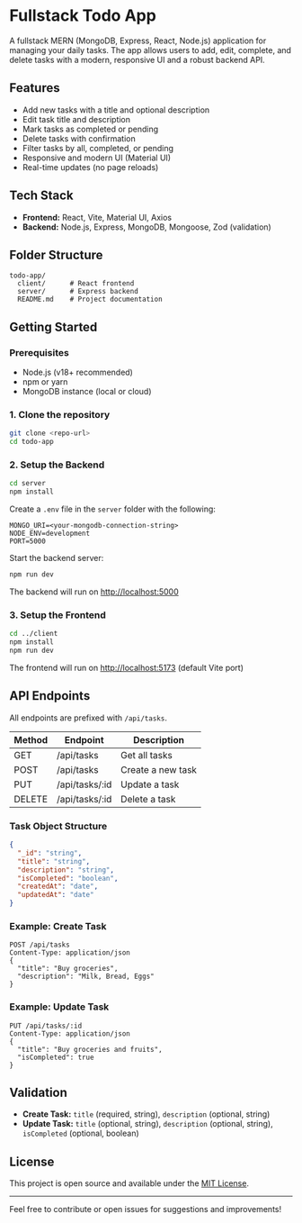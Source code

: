 # Fullstack Todo App

A fullstack MERN (MongoDB, Express, React, Node.js) application for managing your daily tasks. The app allows users to add, edit, complete, and delete tasks with a modern, responsive UI and a robust backend API.

## Features

- Add new tasks with a title and optional description
- Edit task title and description
- Mark tasks as completed or pending
- Delete tasks with confirmation
- Filter tasks by all, completed, or pending
- Responsive and modern UI (Material UI)
- Real-time updates (no page reloads)

## Tech Stack

- **Frontend:** React, Vite, Material UI, Axios
- **Backend:** Node.js, Express, MongoDB, Mongoose, Zod (validation)

## Folder Structure

```
todo-app/
  client/      # React frontend
  server/      # Express backend
  README.md    # Project documentation
```

## Getting Started

### Prerequisites

- Node.js (v18+ recommended)
- npm or yarn
- MongoDB instance (local or cloud)

### 1. Clone the repository

```bash
git clone <repo-url>
cd todo-app
```

### 2. Setup the Backend

```bash
cd server
npm install
```

Create a `.env` file in the `server` folder with the following:

```
MONGO_URI=<your-mongodb-connection-string>
NODE_ENV=development
PORT=5000
```

Start the backend server:

```bash
npm run dev
```

The backend will run on [http://localhost:5000](http://localhost:5000)

### 3. Setup the Frontend

```bash
cd ../client
npm install
npm run dev
```

The frontend will run on [http://localhost:5173](http://localhost:5173) (default Vite port)

## API Endpoints

All endpoints are prefixed with `/api/tasks`.

| Method | Endpoint       | Description       |
| ------ | -------------- | ----------------- |
| GET    | /api/tasks     | Get all tasks     |
| POST   | /api/tasks     | Create a new task |
| PUT    | /api/tasks/:id | Update a task     |
| DELETE | /api/tasks/:id | Delete a task     |

### Task Object Structure

```json
{
  "_id": "string",
  "title": "string",
  "description": "string",
  "isCompleted": "boolean",
  "createdAt": "date",
  "updatedAt": "date"
}
```

### Example: Create Task

```http
POST /api/tasks
Content-Type: application/json
{
  "title": "Buy groceries",
  "description": "Milk, Bread, Eggs"
}
```

### Example: Update Task

```http
PUT /api/tasks/:id
Content-Type: application/json
{
  "title": "Buy groceries and fruits",
  "isCompleted": true
}
```

## Validation

- **Create Task:** `title` (required, string), `description` (optional, string)
- **Update Task:** `title` (optional, string), `description` (optional, string), `isCompleted` (optional, boolean)

## License

This project is open source and available under the [MIT License](LICENSE).

---

Feel free to contribute or open issues for suggestions and improvements!
